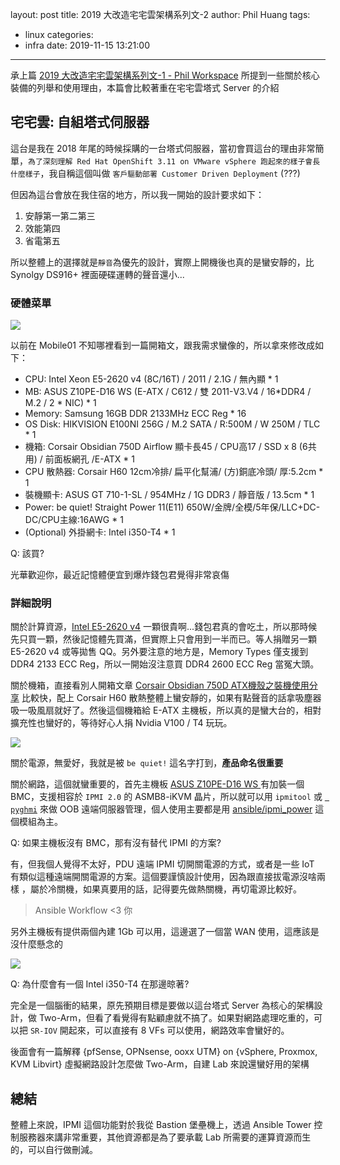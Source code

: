 layout: post
title: 2019 大改造宅宅雲架構系列文-2
author: Phil Huang
tags:
  - linux
categories:
  - infra
date: 2019-11-15 13:21:00
---
承上篇 [2019 大改造宅宅雲架構系列文-1 - Phil Workspace][1] 所提到一些關於核心裝備的列舉和使用理由，本篇會比較著重在宅宅雲塔式 Server 的介紹

<!--more-->

## 宅宅雲: 自組塔式伺服器

這台是我在 2018 年尾的時候採購的一台塔式伺服器，當初會買這台的理由非常簡單，`為了深刻理解 Red Hat OpenShift 3.11 on VMware vSphere 跑起來的樣子會長什麼樣子`，我自稱這個叫做 `客戶驅動部署 Customer Driven Deployment` (???)

但因為這台會放在我住宿的地方，所以我一開始的設計要求如下：

1. 安靜第一第二第三
2. 效能第四
3. 省電第五

所以整體上的選擇就是`靜音`為優先的設計，實際上開機後也真的是蠻安靜的，比 Synolgy DS916+ 裡面硬碟運轉的聲音還小...

### 硬體菜單

![](/images/tower-details.png)

以前在 Mobile01 不知哪裡看到一篇開箱文，跟我需求蠻像的，所以拿來修改成如下：

- CPU: Intel Xeon E5-2620 v4 (8C/16T) / 2011 / 2.1G / 無內顯 * 1
- MB: ASUS Z10PE-D16 WS (E-ATX / C612 / 雙 2011-V3.V4 / 16*DDR4 / M.2 / 2 * NIC) * 1
- Memory: Samsung 16GB DDR 2133MHz ECC Reg * 16
- OS Disk: HIKVISION E100NI 256G / M.2 SATA / R:500M / W 250M / TLC * 1
- 機箱: Corsair Obsidian 750D Airflow 顯卡長45 / CPU高17 / SSD x 8 (6共用) / 前面板網孔 /E-ATX  * 1
- CPU 散熱器: Corsair H60 12cm冷排/ 扁平化幫浦/ (方)銅底冷頭/ 厚:5.2cm * 1
- 裝機顯卡: ASUS GT 710-1-SL / 954MHz / 1G DDR3 / 靜音版 / 13.5cm * 1
- Power: be quiet! Straight Power 11(E11) 650W/金牌/全模/5年保/LLC+DC-DC/CPU主線:16AWG * 1
- (Optional) 外掛網卡: Intel i350-T4 * 1

Q: 該買?

光華歡迎你，最近記憶體便宜到爆炸錢包君覺得非常哀傷


### 詳細說明

關於計算資源，[Intel E5-2620 v4][6] 一顆很貴啊...錢包君真的會吃土，所以那時候先只買一顆，然後記憶體先買滿，但實際上只會用到一半而已。等人捐贈另一顆 E5-2620 v4 或等拋售 QQ。另外要注意的地方是，Memory Types 僅支援到 DDR4 2133 ECC Reg，所以一開始沒注意買 DDR4 2600 ECC Reg 當冤大頭。

關於機箱，直接看別人開箱文章 [Corsair Obsidian 750D ATX機殼之裝機使用分享][2] 比較快，配上 Corsair H60 散熱整體上蠻安靜的，如果有點聲音的話拿吸塵器吸一吸風扇就好了。然後這個機箱給 E-ATX 主機板，所以真的是蠻大台的，相對擴充性也蠻好的，等待好心人捐 Nvidia V100 / T4 玩玩。

![](/images/tower-view.jpg)

關於電源，無愛好，我就是被 `be quiet!` 這名字打到，**產品命名很重要**

關於網路，這個就蠻重要的，首先主機板 [ASUS Z10PE-D16 WS ][3] 有加裝一個 BMC，支援相容於 `IPMI 2.0` 的 ASMB8-iKVM 晶片，所以就可以用 `ipmitool` 或 [` pyghmi`][4] 來做 OOB 遠端伺服器管理，個人使用主要都是用 [ansible/ipmi_power][5] 這個模組為主。

Q: 如果主機板沒有 BMC，那有沒有替代 IPMI 的方案?

有，但我個人覺得不太好，PDU 遠端 IPMI 切開關電源的方式，或者是一些 IoT 有類似這種遠端開關電源的方案。這個要謹慎設計使用，因為跟直接拔電源沒啥兩樣 ，屬於冷關機，如果真要用的話，記得要先做熱關機，再切電源比較好。

> Ansible Workflow <3 你


另外主機板有提供兩個內建 1Gb 可以用，這邊選了一個當 WAN 使用，這應該是沒什麼懸念的

![](/images/tower-nics.jpg)

Q: 為什麼會有一個 Intel i350-T4 在那邊晾著?

完全是一個腦衝的結果，原先預期目標是要做以這台塔式 Server 為核心的架構設計，做 Two-Arm，但看了看覺得有點顧慮就不搞了。如果對網路處理吃重的，可以把 `SR-IOV` 開起來，可以直接有 8 VFs 可以使用，網路效率會蠻好的。

後面會有一篇解釋 {pfSense, OPNsense, ooxx UTM} on {vSphere, Proxmox, KVM Libvirt} 虛擬網路設計怎麼做 Two-Arm，自建 Lab 來說還蠻好用的架構

## 總結

整體上來說，IPMI 這個功能對於我從 Bastion 堡壘機上，透過 Ansible Tower 控制服務器來講非常重要，其他資源都是為了要承載 Lab 所需要的運算資源而生的，可以自行做刪減。


[1]: https://blog.pichuang.com.tw/20191114-homelcloud-high-level-design-1/
[2]: https://www.mobile01.com/topicdetail.php?f=299&t=5074578
[3]: https://www.asus.com/tw/Motherboards/Z10PED16_WS/
[4]: https://pypi.org/project/pyghmi/
[5]: https://docs.ansible.com/ansible/latest/modules/ipmi_power_module.html#ipmi-power-module
[6]: https://ark.intel.com/content/www/us/en/ark/products/92986/intel-xeon-processor-e5-2620-v4-20m-cache-2-10-ghz.html